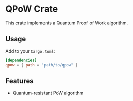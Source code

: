 # QPoW Crate

This crate implements a Quantum Proof of Work algorithm.

## Usage

Add to your `Cargo.toml`:

```toml
[dependencies]
qpow = { path = "path/to/qpow" }
```

## Features

- Quantum-resistant PoW algorithm